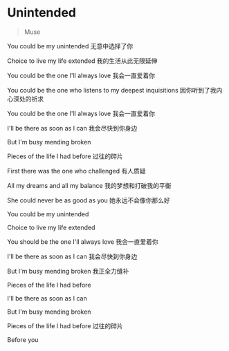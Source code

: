 # Unintended
> Muse

You could be my unintended
无意中选择了你

Choice to live my life extended
我的生活从此无限延伸

You could be the one I'll always love
我会一直爱着你

You could be the one who listens to my deepest inquisitions
因你听到了我内心深处的祈求

You could be the one I'll always love
我会一直爱着你

I'll be there as soon as I can
我会尽快到你身边

But I'm busy mending broken

Pieces of the life I had before
过往的碎片

First there was the one who challenged
有人质疑

All my dreams and all my balance
我的梦想和打破我的平衡

She could never be as good as you
她永远不会像你那么好

You could be my unintended

Choice to live my life extended

You should be the one I'll always love
我会一直爱着你

I'll be there as soon as I can
我会尽快到你身边

But I'm busy mending broken
我正全力缝补

Pieces of the life I had before

I'll be there as soon as I can

But I'm busy mending broken

Pieces of the life I had before
过往的碎片

Before you
